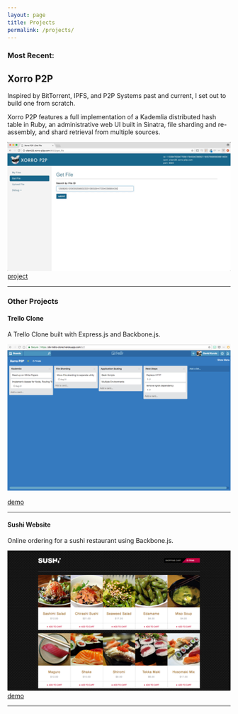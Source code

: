 ```yaml
---
layout: page
title: Projects
permalink: /projects/
---
```


### Most Recent:
## Xorro P2P
Inspired by BitTorrent, IPFS, and P2P Systems past and current, I set out to build one from scratch. 

Xorro P2P features a full implementation of a Kademlia distributed hash table in Ruby, an administrative web UI built in Sinatra, file sharding and re-assembly, and shard retrieval from multiple sources.

[![](/images/xorro_web_ui.gif)](https://xorro-p2p.github.io)
[project](https://xorro-p2p.github.io)

***
### Other Projects

#### Trello Clone
A Trello Clone built with Express.js and Backbone.js.

[![](/images/trello2.png)](https://dk-trello-clone.herokuapp.com/b/1/Work-Stuff)
<!-- [![](/images/trello1.png)](https://dk-trello-clone.herokuapp.com/) -->
[demo](https://dk-trello-clone.herokuapp.com/)

***
#### Sushi Website 
Online ordering for a sushi restaurant using Backbone.js.

[![](/images/sushi.png)](https://dk-sushi-site.herokuapp.com/menu)
[demo](https://dk-sushi-site.herokuapp.com/menu)

***


